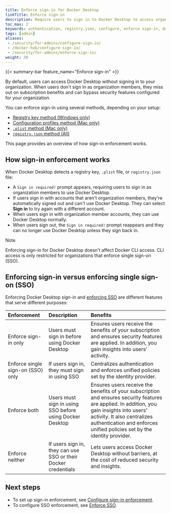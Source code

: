```yaml
---
title: Enforce sign-in for Docker Desktop
linkTitle: Enforce sign-in
description: Require users to sign in to Docker Desktop to access organization benefits and security features
toc_max: 2
keywords: authentication, registry.json, configure, enforce sign-in, docker desktop, security, .plist, registry key, mac, windows, organization
tags: [admin]
aliases:
 - /security/for-admins/configure-sign-in/
 - /docker-hub/configure-sign-in/
 - /security/for-admins/enforce-sign-in/
weight: 30
---
```


{{< summary-bar feature_name="Enforce sign-in" >}}

By default, users can access Docker Desktop without signing in to your organization.
When users don't sign in as organization members, they miss out on subscription benefits and can bypass security features configured for your organization.

You can enforce sign-in using several methods, depending on your setup:

- [Registry key method (Windows only)](methods.md#registry-key-method-windows-only)
- [Configuration profiles method (Mac only)](methods.md#configuration-profiles-method-mac-only)
- [`.plist` method (Mac only)](methods.md#plist-method-mac-only)
- [`registry.json` method (All)](methods.md#registryjson-method-all)

This page provides an overview of how sign-in enforcement works.

## How sign-in enforcement works

When Docker Desktop detects a registry key, `.plist` file, or
`registry.json` file:

- A `Sign in required!` prompt appears, requiring users to sign
  in as organization members to use Docker Desktop.
- If users sign in with accounts that aren't organization members, they're
  automatically signed out and can't use Docker Desktop. They can select **Sign in**
  to try again with a different account.
- When users sign in with organization member accounts, they can use Docker
  Desktop normally.
- When users sign out, the `Sign in required!` prompt reappears and they can
  no longer use Docker Desktop unless they sign back in.

> [!NOTE]
>
> Enforcing sign-in for Docker Desktop doesn't affect Docker CLI access. CLI access is only restricted for organizations that enforce single sign-on (SSO).

## Enforcing sign-in versus enforcing single sign-on (SSO)

Enforcing Docker Desktop sign-in and [enforcing SSO](/manuals/enterprise/security/single-sign-on/connect.md#optional-enforce-sso) are different features that serve different purposes:


| Enforcement                       | Description                                                     | Benefits                                                                                                                                                                                                                                                   |
|:----------------------------------|:----------------------------------------------------------------|:-----------------------------------------------------------------------------------------------------------------------------------------------------------------------------------------------------------------------------------------------------------|
| Enforce sign-in only              | Users must sign in before using Docker Desktop                 | Ensures users receive the benefits of your subscription and ensures security features are applied. In addition, you gain insights into users’ activity.                                                                                                    |
| Enforce single sign-on (SSO) only | If users sign in, they must sign in using SSO                  | Centralizes authentication and enforces unified policies set by the identity provider.                                                                                                                                                                     |
| Enforce both                      | Users must sign in using SSO before using Docker Desktop       | Ensures users receive the benefits of your subscription and ensures security features are applied. In addition, you gain insights into users’ activity. It also centralizes authentication and enforces unified policies set by the identity provider. |
| Enforce neither                   | If users sign in, they can use SSO or their Docker credentials | Lets users access Docker Desktop without barriers, at the cost of reduced security and insights.                                                                                                                                                  |

## Next steps

- To set up sign-in enforcement, see [Configure sign-in enforcement](/manuals/enterprise/security/enforce-sign-in/methods.md).
- To configure SSO enforcement, see [Enforce SSO](/manuals/enterprise/security/single-sign-on/connect.md).

